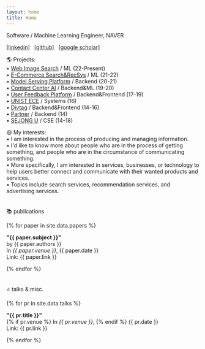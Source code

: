 ```yaml
---
layout: home
title: Home
---
```

Software / Machine Learning Engineer, NAVER
<p>
<a href="https://linkedin.com/in/hiun">[linkedin]</a>&nbsp;&nbsp;
<a href="https://github.com/hiun">[github]</a>&nbsp;&nbsp;
<a href="https://scholar.google.co.kr/citations?user=PdyEHY4AAAAJ&hl=en">[google scholar]</a>&nbsp;&nbsp;
</p>


🌎 Projects: <br />
&bull; <a href="https://search.naver.com/search.naver?sm=tab_hty.top&where=image&query=%EC%84%9C%EC%9A%B8&oquery=%EC%84%9C%EB%B9%84%EC%8A%A4">Web Image Search</a> / ML (22-Present) <br />
&bull; <a href="https://shopping.naver.com/">E-Commerce Search&RecSys</a> / ML (21-22) <br />
&bull; <a href="https://clova.ai/ko/platform/">Model Serving Platform</a> / Backend (20-21) <br />
&bull; <a href="https://clova.ai/aicontactcenter">Contact Center AI</a> / Backend&ML (19-20) <br />
&bull; <a href="#">User Feedback Platform</a> / Backend&Frontend (17-19) <br />
&bull; <a href="https://ece.unist.ac.kr/">UNIST ECE</a> / Systems (16) <br />
&bull; <a href="https://divtag.sejong.edu/">Divtag</a> / Backend&Frontend (14-16) <br />
&bull; <a href="#">Partner</a> / Backend (14) <br />
&bull; <a href="https://eng.sejong.ac.kr">SEJONG U</a> / CSE (14-18) <br />

😃 My interests: <br />
&bull; I am interested in the process of producing and managing information. <br />
&bull; I'd like to know more about people who are in the process of getting something, and people who are in the circumstance of communicating something. <br />
&bull; More specifically, I am interested in services, businesses, or technology to help users better connect and communicate with their wanted products and services. <br />
&bull; Topics include search services, recommendation services, and advertising services. <br />

<!--
<p>&bull; I'd like to achieve better economic, and social results through this work.</p>
<p>&bull; I'd like to have purposeful studies, and experiences for this goal. :)</p>
-->
<!--publications-->
<div style="margin-top: 2.5em;"></div>
<p class="subtitle">📚 publications</p>
{% for paper in site.data.papers %}
<p>
<b>"{{ paper.subject }}"</b> <br>
<span>by {{ paper.authors }}</span> <br>
In <i>{{ paper.venue }}</i>, <span>{{ paper.date }}</span> <br>
Link: {{ paper.link }}<br>
</p>
{% endfor %}
<!--
<p><i style="color: gray;"><a href="/pubs">more &raquo;</a></i></p>
-->



<!--talks-->
<div style="margin-top: 2.5em;"></div>
<p class="subtitle">⭐ talks & misc.</p>
{% for pr in site.data.talks %}
<p>
<b>"{{ pr.title }}"</b> <br>
{% if pr.venue %}
  In <i>{{ pr.venue }}</i>,
{% endif %}
<span>{{ pr.date }}</span> <br>
Link: {{ pr.link }}<br>
</p>
{% endfor %}
<!--
<p><i style="color: gray;"><a href="/talks">more &raquo;</a></i></p>
-->

